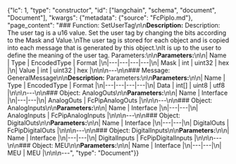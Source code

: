 {"lc": 1, "type": "constructor", "id": ["langchain", "schema", "document", "Document"], "kwargs": {"metadata": {"source": "FcPipIo.md"}, "page_content": "### Function: SetUserTag\n\n**Description:** Description: The user tag is a u16 value. Set the user tag by changing the bits according to the Mask and Value.\nThe user tag is stored for each object and is copied into each message that is generated by this object.\nIt is up to the user to define the meaning of the user tag. Parameters:\n\n**Parameters:**\n\n| Name | Type | EncodedType | Format |\n|---|---|---|---|\n| Mask | int | uint32 | hex |\n| Value | int | uint32 | hex |\n\n\n---\n\n### Message: GeneralMessage\n\n**Description:** Parameters:\n\n**Parameters:**\n\n| Name | Type | EncodedType | Format |\n|---|---|---|---|\n| Data | int[] | uint8 | utf8 |\n\n\n---\n\n### Object: AnalogOuts\n\n**Parameters:**\n\n| Name | Interface |\n|---|---|\n| AnalogOuts | FcPipAnalogOuts |\n\n\n---\n\n### Object: AnalogInputs\n\n**Parameters:**\n\n| Name | Interface |\n|---|---|\n| AnalogInputs | FcPipAnalogInputs |\n\n\n---\n\n### Object: DigitalOuts\n\n**Parameters:**\n\n| Name | Interface |\n|---|---|\n| DigitalOuts | FcPipDigitalOuts |\n\n\n---\n\n### Object: DigitalInputs\n\n**Parameters:**\n\n| Name | Interface |\n|---|---|\n| DigitalInputs | FcPipDigitalInputs |\n\n\n---\n\n### Object: MEU\n\n**Parameters:**\n\n| Name | Interface |\n|---|---|\n| MEU | MEU |\n\n\n---", "type": "Document"}}